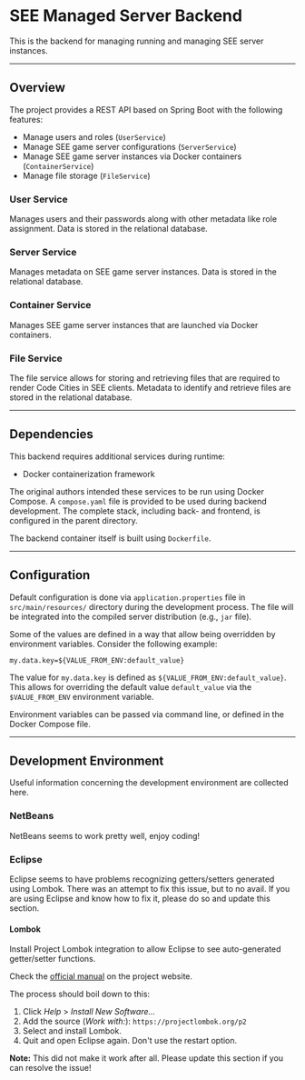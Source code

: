 # SEE Managed Server Backend

This is the backend for managing running and managing SEE server instances.

--------------------------------------------------------------------------------
## Overview

The project provides a REST API based on Spring Boot with the following features:

- Manage users and roles (`UserService`)
- Manage SEE game server configurations (`ServerService`)
- Manage SEE game server instances via Docker containers (`ContainerService`)
- Manage file storage (`FileService`)

### User Service

Manages users and their passwords along with other metadata like role assignment.
Data is stored in the relational database.

### Server Service

Manages metadata on SEE game server instances.
Data is stored in the relational database.

### Container Service

Manages SEE game server instances that are launched via Docker containers.

### File Service

The file service allows for storing and retrieving files that are required to render Code Cities in SEE clients.
Metadata to identify and retrieve files are stored in the relational database.


--------------------------------------------------------------------------------
## Dependencies

This backend requires additional services during runtime:

- Docker containerization framework

The original authors intended these services to be run using Docker Compose.
A `compose.yaml` file is provided to be used during backend development.
The complete stack, including back- and frontend, is configured in the parent directory.

The backend container itself is built using `Dockerfile`.


--------------------------------------------------------------------------------
## Configuration

Default configuration is done via `application.properties` file in `src/main/resources/` directory during the development process.
The file will be integrated into the compiled server distribution (e.g., `jar` file).

Some of the values are defined in a way that allow being overridden by environment variables.
Consider the following example:

```
my.data.key=${VALUE_FROM_ENV:default_value}
```

The value for `my.data.key` is defined as `${VALUE_FROM_ENV:default_value}`.
This allows for overriding the default value `default_value` via the `$VALUE_FROM_ENV` environment variable.

Environment variables can be passed via command line, or defined in the Docker Compose file.


--------------------------------------------------------------------------------
## Development Environment

Useful information concerning the development environment are collected here.

### NetBeans

NetBeans seems to work pretty well, enjoy coding!

### Eclipse

Eclipse seems to have problems recognizing getters/setters generated using Lombok.
There was an attempt to fix this issue, but to no avail.
If you are using Eclipse and know how to fix it, please do so and update this section.

#### Lombok

Install Project Lombok integration to allow Eclipse to see auto-generated getter/setter functions.

Check the [official manual](https://projectlombok.org/setup/eclipse) on the project website.

The process should boil down to this:

1. Click *Help* > *Install New Software…*
2. Add the source (*Work with:*): `https://projectlombok.org/p2`
3. Select and install Lombok.
4. Quit and open Eclipse again. Don't use the restart option.

**Note:** This did not make it work after all. Please update this section if you can resolve the issue!
